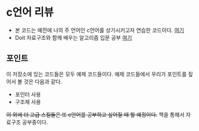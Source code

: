 # c언어 리뷰

- 본 코드는 예전에 나의 주 언어인 c언어를 상기시키고자 연습한 코드이다. [여기](./justEx/)
- Doit 자료구조와 함께 배우는 알고리즘 입문 공부 [여기](./Doit/)

## 포인트

이 저장소에 있는 코드들은 모두 예제 코드들이다. 예제 코드들에서 우리가 포인트를 짚어서 볼 것은 다음과 같다. 
- 포인터 사용
- 구조체 사용

~~이 외에 더 고급 스킬들은 또 c언어를 공부하고 싶어질 때 할 예정이다.~~ 책을 통해서 자료구조 공부중이다.